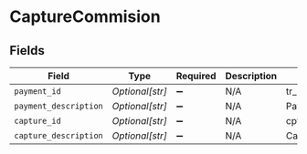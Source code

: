 # CaptureCommision


## Fields

| Field                      | Type                       | Required                   | Description                | Example                    |
| -------------------------- | -------------------------- | -------------------------- | -------------------------- | -------------------------- |
| `payment_id`               | *Optional[str]*            | :heavy_minus_sign:         | N/A                        | tr_5B8cwPMGnU              |
| `payment_description`      | *Optional[str]*            | :heavy_minus_sign:         | N/A                        | Payment Description        |
| `capture_id`               | *Optional[str]*            | :heavy_minus_sign:         | N/A                        | cpt_vytxeTZskVKR7C7WgdSP3d |
| `capture_description`      | *Optional[str]*            | :heavy_minus_sign:         | N/A                        | Capture Description        |